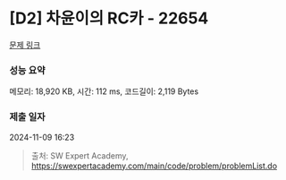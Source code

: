 # [D2] 차윤이의 RC카 - 22654 

[문제 링크](https://swexpertacademy.com/main/code/problem/problemDetail.do?contestProbId=AZIx55YKpg0DFAQP) 

### 성능 요약

메모리: 18,920 KB, 시간: 112 ms, 코드길이: 2,119 Bytes

### 제출 일자

2024-11-09 16:23



> 출처: SW Expert Academy, https://swexpertacademy.com/main/code/problem/problemList.do